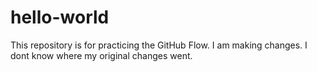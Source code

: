 # hello-world
This repository is for practicing the GitHub Flow.
I am making changes.
I dont know where my original changes went.
